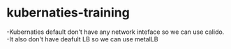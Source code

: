 # kubernaties-training

-Kubernaties default don't have any network inteface so we can use calido.
-It also don't have deafult LB so we can use metalLB

